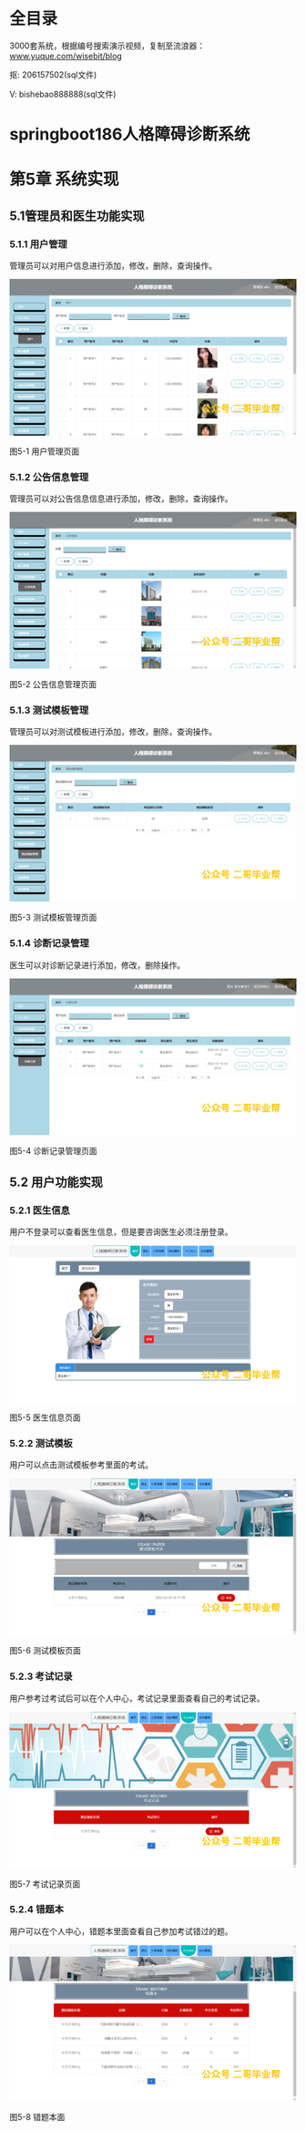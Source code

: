 # 全目录

3000套系统，根据编号搜索演示视频，复制至流浪器：www.yuque.com/wisebit/blog


<p>抠: 206157502(sql文件)</p>
<p>V: bishebao888888(sql文件)</p>


# springboot186人格障碍诊断系统
# 第5章 系统实现
## 5.1管理员和医生功能实现
### 5.1.1 用户管理
管理员可以对用户信息进行添加，修改，删除，查询操作。

![](/md/blog.009.png)

图5-1 用户管理页面
### 5.1.2 公告信息管理
管理员可以对公告信息信息进行添加，修改，删除，查询操作。

![](/md/blog.010.png)

图5-2 公告信息管理页面
### 5.1.3 测试模板管理
管理员可以对测试模板进行添加，修改，删除，查询操作。

![](/md/blog.011.png)

图5-3 测试模板管理页面
### 5.1.4 诊断记录管理
医生可以对诊断记录进行添加，修改，删除操作。

![](/md/blog.012.png)

图5-4 诊断记录管理页面
## 5.2 用户功能实现
### 5.2.1 医生信息
用户不登录可以查看医生信息，但是要咨询医生必须注册登录。

![](/md/blog.013.png)

图5-5 医生信息页面
### 5.2.2 测试模板
用户可以点击测试模板参考里面的考试。

![](/md/blog.014.png)

图5-6 测试模板页面
### 5.2.3 考试记录
用户参考过考试后可以在个人中心，考试记录里面查看自己的考试记录。

![](/md/blog.015.png)

图5-7 考试记录页面
### 5.2.4 错题本
用户可以在个人中心，错题本里面查看自己参加考试错过的题。

![](/md/blog.016.png)

图5-8 错题本面















